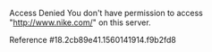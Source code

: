 Access Denied You don't have permission to access "http://www.nike.com/" on this server.

Reference #18.2cb89e41.1560141914.f9b2fd8